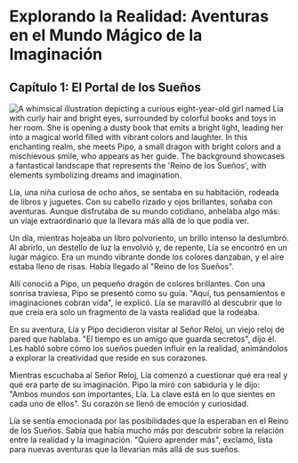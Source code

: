 # Explorando la Realidad: Aventuras en el Mundo Mágico de la Imaginación

## Capítulo 1: El Portal de los Sueños
![A whimsical illustration depicting a curious eight-year-old girl named Lía with curly hair and bright eyes, surrounded by colorful books and toys in her room. She is opening a dusty book that emits a bright light, leading her into a magical world filled with vibrant colors and laughter. In this enchanting realm, she meets Pipo, a small dragon with bright colors and a mischievous smile, who appears as her guide. The background showcases a fantastical landscape that represents the 'Reino de los Sueños', with elements symbolizing dreams and imagination.](C:\\Users\\david\\Desktop\\StoryBookLLM\\static\\ImagenesGeneradas\\cuento_Que_es_la_realidad_20250317_143400\\imagen_A_whimsical_illustration_depic_20250317_143400.png)

Lía, una niña curiosa de ocho años, se sentaba en su habitación, rodeada de libros y juguetes. Con su cabello rizado y ojos brillantes, soñaba con aventuras. Aunque disfrutaba de su mundo cotidiano, anhelaba algo más: un viaje extraordinario que la llevara más allá de lo que podía ver.

Un día, mientras hojeaba un libro polvoriento, un brillo intenso la deslumbró. Al abrirlo, un destello de luz la envolvió y, de repente, Lía se encontró en un lugar mágico. Era un mundo vibrante donde los colores danzaban, y el aire estaba lleno de risas. Había llegado al "Reino de los Sueños".

Allí conoció a Pipo, un pequeño dragón de colores brillantes. Con una sonrisa traviesa, Pipo se presentó como su guía. "Aquí, tus pensamientos e imaginaciones cobran vida", le explicó. Lía se maravilló al descubrir que lo que creía era solo un fragmento de la vasta realidad que la rodeaba.

En su aventura, Lía y Pipo decidieron visitar al Señor Reloj, un viejo reloj de pared que hablaba. "El tiempo es un amigo que guarda secretos", dijo él. Les habló sobre cómo los sueños pueden influir en la realidad, animándolos a explorar la creatividad que reside en sus corazones.

Mientras escuchaba al Señor Reloj, Lía comenzó a cuestionar qué era real y qué era parte de su imaginación. Pipo la miró con sabiduría y le dijo: "Ambos mundos son importantes, Lía. La clave está en lo que sientes en cada uno de ellos". Su corazón se llenó de emoción y curiosidad.

Lía se sentía emocionada por las posibilidades que la esperaban en el Reino de los Sueños. Sabía que había mucho más por descubrir sobre la relación entre la realidad y la imaginación. "Quiero aprender más", exclamó, lista para nuevas aventuras que la llevarían más allá de sus sueños.